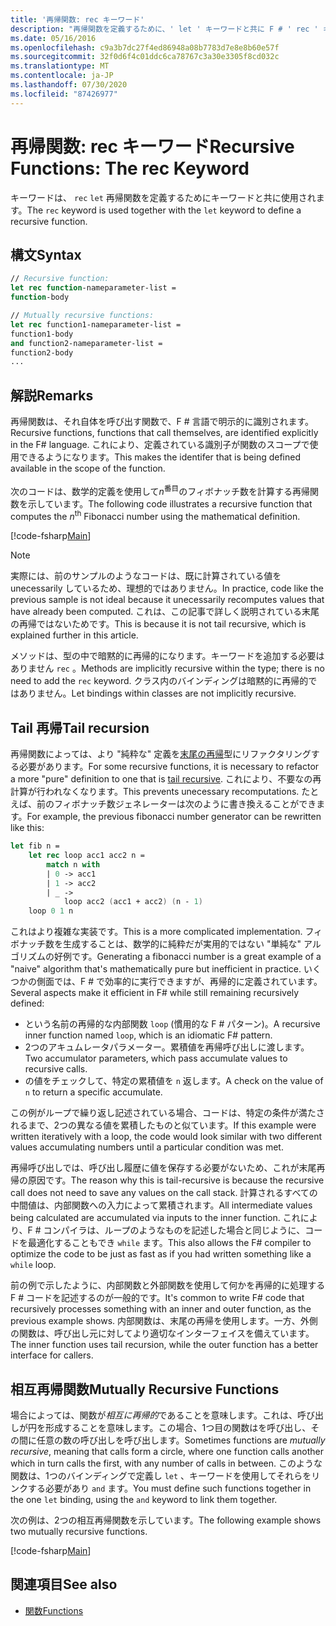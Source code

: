 ```yaml
---
title: '再帰関数: rec キーワード'
description: "再帰関数を定義するために、' let ' キーワードと共に F # ' rec ' キーワードを使用する方法について説明します。"
ms.date: 05/16/2016
ms.openlocfilehash: c9a3b7dc27f4ed86948a08b7783d7e8e8b60e57f
ms.sourcegitcommit: 32f0d6f4c01ddc6ca78767c3a30e3305f8cd032c
ms.translationtype: MT
ms.contentlocale: ja-JP
ms.lasthandoff: 07/30/2020
ms.locfileid: "87426977"
---
```

# <a name="recursive-functions-the-rec-keyword"></a><span data-ttu-id="5b0d4-103">再帰関数: rec キーワード</span><span class="sxs-lookup"><span data-stu-id="5b0d4-103">Recursive Functions: The rec Keyword</span></span>

<span data-ttu-id="5b0d4-104">キーワードは、 `rec` `let` 再帰関数を定義するためにキーワードと共に使用されます。</span><span class="sxs-lookup"><span data-stu-id="5b0d4-104">The `rec` keyword is used together with the `let` keyword to define a recursive function.</span></span>

## <a name="syntax"></a><span data-ttu-id="5b0d4-105">構文</span><span class="sxs-lookup"><span data-stu-id="5b0d4-105">Syntax</span></span>

```fsharp
// Recursive function:
let rec function-nameparameter-list =
function-body

// Mutually recursive functions:
let rec function1-nameparameter-list =
function1-body
and function2-nameparameter-list =
function2-body
...
```

## <a name="remarks"></a><span data-ttu-id="5b0d4-106">解説</span><span class="sxs-lookup"><span data-stu-id="5b0d4-106">Remarks</span></span>

<span data-ttu-id="5b0d4-107">再帰関数は、それ自体を呼び出す関数で、F # 言語で明示的に識別されます。</span><span class="sxs-lookup"><span data-stu-id="5b0d4-107">Recursive functions, functions that call themselves, are identified explicitly in the F# language.</span></span> <span data-ttu-id="5b0d4-108">これにより、定義されている識別子が関数のスコープで使用できるようになります。</span><span class="sxs-lookup"><span data-stu-id="5b0d4-108">This makes the identifer that is being defined available in the scope of the function.</span></span>

<span data-ttu-id="5b0d4-109">次のコードは、数学的定義を使用して*n*<sup>番目</sup>のフィボナッチ数を計算する再帰関数を示しています。</span><span class="sxs-lookup"><span data-stu-id="5b0d4-109">The following code illustrates a recursive function that computes the *n*<sup>th</sup> Fibonacci number using the mathematical definition.</span></span>

[!code-fsharp[Main](~/samples/snippets/fsharp/lang-ref-1/snippet4001.fs)]

> [!NOTE]
> <span data-ttu-id="5b0d4-110">実際には、前のサンプルのようなコードは、既に計算されている値を unecessarily しているため、理想的ではありません。</span><span class="sxs-lookup"><span data-stu-id="5b0d4-110">In practice, code like the previous sample is not ideal because it unecessarily recomputes values that have already been computed.</span></span> <span data-ttu-id="5b0d4-111">これは、この記事で詳しく説明されている末尾の再帰ではないためです。</span><span class="sxs-lookup"><span data-stu-id="5b0d4-111">This is because it is not tail recursive, which is explained further in this article.</span></span>

<span data-ttu-id="5b0d4-112">メソッドは、型の中で暗黙的に再帰的になります。キーワードを追加する必要はありません `rec` 。</span><span class="sxs-lookup"><span data-stu-id="5b0d4-112">Methods are implicitly recursive within the type; there is no need to add the `rec` keyword.</span></span> <span data-ttu-id="5b0d4-113">クラス内のバインディングは暗黙的に再帰的ではありません。</span><span class="sxs-lookup"><span data-stu-id="5b0d4-113">Let bindings within classes are not implicitly recursive.</span></span>

## <a name="tail-recursion"></a><span data-ttu-id="5b0d4-114">Tail 再帰</span><span class="sxs-lookup"><span data-stu-id="5b0d4-114">Tail recursion</span></span>

<span data-ttu-id="5b0d4-115">再帰関数によっては、より "純粋な" 定義を[末尾の再帰](https://cs.stackexchange.com/questions/6230/what-is-tail-recursion)型にリファクタリングする必要があります。</span><span class="sxs-lookup"><span data-stu-id="5b0d4-115">For some recursive functions, it is necessary to refactor a more "pure" definition to one that is [tail recursive](https://cs.stackexchange.com/questions/6230/what-is-tail-recursion).</span></span> <span data-ttu-id="5b0d4-116">これにより、不要なの再計算が行われなくなります。</span><span class="sxs-lookup"><span data-stu-id="5b0d4-116">This prevents unecessary recomputations.</span></span> <span data-ttu-id="5b0d4-117">たとえば、前のフィボナッチ数ジェネレーターは次のように書き換えることができます。</span><span class="sxs-lookup"><span data-stu-id="5b0d4-117">For example, the previous fibonacci number generator can be rewritten like this:</span></span>

```fsharp
let fib n =
    let rec loop acc1 acc2 n =
        match n with
        | 0 -> acc1
        | 1 -> acc2
        | _ ->
            loop acc2 (acc1 + acc2) (n - 1)
    loop 0 1 n
```

<span data-ttu-id="5b0d4-118">これはより複雑な実装です。</span><span class="sxs-lookup"><span data-stu-id="5b0d4-118">This is a more complicated implementation.</span></span> <span data-ttu-id="5b0d4-119">フィボナッチ数を生成することは、数学的に純粋だが実用的ではない "単純な" アルゴリズムの好例です。</span><span class="sxs-lookup"><span data-stu-id="5b0d4-119">Generating a fibonacci number is a great example of a "naive" algorithm that's mathematically pure but inefficient in practice.</span></span> <span data-ttu-id="5b0d4-120">いくつかの側面では、F # で効率的に実行できますが、再帰的に定義されています。</span><span class="sxs-lookup"><span data-stu-id="5b0d4-120">Several aspects make it efficient in F# while still remaining recursively defined:</span></span>

* <span data-ttu-id="5b0d4-121">という名前の再帰的な内部関数 `loop` (慣用的な F # パターン)。</span><span class="sxs-lookup"><span data-stu-id="5b0d4-121">A recursive inner function named `loop`, which is an idiomatic F# pattern.</span></span>
* <span data-ttu-id="5b0d4-122">2つのアキュムレータパラメーター。累積値を再帰呼び出しに渡します。</span><span class="sxs-lookup"><span data-stu-id="5b0d4-122">Two accumulator parameters, which pass accumulate values to recursive calls.</span></span>
* <span data-ttu-id="5b0d4-123">の値をチェックして、特定の累積値を `n` 返します。</span><span class="sxs-lookup"><span data-stu-id="5b0d4-123">A check on the value of `n` to return a specific accumulate.</span></span>

<span data-ttu-id="5b0d4-124">この例がループで繰り返し記述されている場合、コードは、特定の条件が満たされるまで、2つの異なる値を累積したものと似ています。</span><span class="sxs-lookup"><span data-stu-id="5b0d4-124">If this example were written iteratively with a loop, the code would look similar with two different values accumulating numbers until a particular condition was met.</span></span>

<span data-ttu-id="5b0d4-125">再帰呼び出しでは、呼び出し履歴に値を保存する必要がないため、これが末尾再帰の原因です。</span><span class="sxs-lookup"><span data-stu-id="5b0d4-125">The reason why this is tail-recursive is because the recursive call does not need to save any values on the call stack.</span></span> <span data-ttu-id="5b0d4-126">計算されるすべての中間値は、内部関数への入力によって累積されます。</span><span class="sxs-lookup"><span data-stu-id="5b0d4-126">All intermediate values being calculated are accumulated via inputs to the inner function.</span></span> <span data-ttu-id="5b0d4-127">これにより、F # コンパイラは、ループのようなものを記述した場合と同じように、コードを最適化することもでき `while` ます。</span><span class="sxs-lookup"><span data-stu-id="5b0d4-127">This also allows the F# compiler to optimize the code to be just as fast as if you had written something like a `while` loop.</span></span>

<span data-ttu-id="5b0d4-128">前の例で示したように、内部関数と外部関数を使用して何かを再帰的に処理する F # コードを記述するのが一般的です。</span><span class="sxs-lookup"><span data-stu-id="5b0d4-128">It's common to write F# code that recursively processes something with an inner and outer function, as the previous example shows.</span></span> <span data-ttu-id="5b0d4-129">内部関数は、末尾の再帰を使用します。一方、外側の関数は、呼び出し元に対してより適切なインターフェイスを備えています。</span><span class="sxs-lookup"><span data-stu-id="5b0d4-129">The inner function uses tail recursion, while the outer function has a better interface for callers.</span></span>

## <a name="mutually-recursive-functions"></a><span data-ttu-id="5b0d4-130">相互再帰関数</span><span class="sxs-lookup"><span data-stu-id="5b0d4-130">Mutually Recursive Functions</span></span>

<span data-ttu-id="5b0d4-131">場合によっては、関数が*相互に再帰的*であることを意味します。これは、呼び出しが円を形成することを意味します。この場合、1つ目の関数はを呼び出し、その間に任意の数の呼び出しを呼び出します。</span><span class="sxs-lookup"><span data-stu-id="5b0d4-131">Sometimes functions are *mutually recursive*, meaning that calls form a circle, where one function calls another which in turn calls the first, with any number of calls in between.</span></span> <span data-ttu-id="5b0d4-132">このような関数は、1つのバインディングで定義し `let` 、キーワードを使用してそれらをリンクする必要があり `and` ます。</span><span class="sxs-lookup"><span data-stu-id="5b0d4-132">You must define such functions together in the one `let` binding, using the `and` keyword to link them together.</span></span>

<span data-ttu-id="5b0d4-133">次の例は、2つの相互再帰関数を示しています。</span><span class="sxs-lookup"><span data-stu-id="5b0d4-133">The following example shows two mutually recursive functions.</span></span>

[!code-fsharp[Main](~/samples/snippets/fsharp/lang-ref-1/snippet4002.fs)]

## <a name="see-also"></a><span data-ttu-id="5b0d4-134">関連項目</span><span class="sxs-lookup"><span data-stu-id="5b0d4-134">See also</span></span>

- [<span data-ttu-id="5b0d4-135">関数</span><span class="sxs-lookup"><span data-stu-id="5b0d4-135">Functions</span></span>](index.md)
